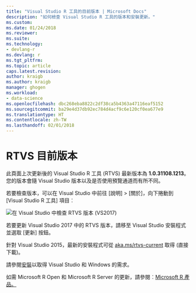 ```yaml
---
title: "Visual Studio R 工具的目前版本 | Microsoft Docs"
description: "如何檢查 Visual Studio R 工具的版本和安裝更新。"
ms.custom: 
ms.date: 01/24/2018
ms.reviewer: 
ms.suite: 
ms.technology:
- devlang-r
ms.devlang: r
ms.tgt_pltfrm: 
ms.topic: article
caps.latest.revision: 
author: kraigb
ms.author: kraigb
manager: ghogen
ms.workload:
- data-science
ms.openlocfilehash: dbc268eba8822c2df38ca5b4363a47116eaf5152
ms.sourcegitcommit: ba29e4d37db92ec784d4acf9c6e120cf0ea677e9
ms.translationtype: HT
ms.contentlocale: zh-TW
ms.lasthandoff: 02/01/2018
---
```

# <a name="rtvs-current-version"></a>RTVS 目前版本

此頁面上次更新後的 Visual Studio R 工具 (RTVS) 最新版本為 **1.0.31108.1213**。 您的版本會隨 Visual Studio 版本以及是否使用預覽通道而有所不同。

若要檢查版本，可以在 Visual Studio 中前往 [說明] > [關於]，向下捲動到 [Visual Studio R 工具] 項目︰

![在 Visual Studio 中檢查 RTVS 版本 (VS2017)](media/current-version.png)

若要更新 Visual Studio 2017 中的 RTVS 版本，請移至 Visual Studio 安裝程式並選取 [更新] 按鈕。

針對 Visual Studio 2015，最新的安裝程式可從 [aka.ms/rtvs-current](https://aka.ms/rtvs-current) 取得 (直接下載)。

請參閱[安裝](installing-r-tools-for-visual-studio.md)以取得 Visual Studio 和 Windows 的需求。

如需 Microsoft R Open 和 Microsoft R Server 的更新，請參閱︰[Microsoft R 產品。](http://aka.ms/rtvs-msft-r)